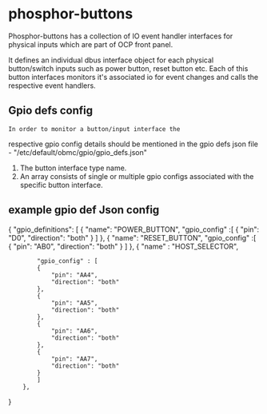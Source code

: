 # phosphor-buttons

Phosphor-buttons has a collection of IO event handler interfaces
for physical inputs which are part of OCP front panel.

It defines an individual dbus interface object for each physical
button/switch inputs such as power button, reset button etc.
Each of this button interfaces monitors it's associated io for event changes and calls
the respective event handlers.

## Gpio defs config
    In order to monitor a button/input interface the
respective gpio config details should be mentioned in the
gpio defs json file - "/etc/default/obmc/gpio/gpio_defs.json"

 1. The button interface type name.
 2. An array consists of single or multiple
    gpio configs associated with the specific button interface.

## example gpio def Json config

{
    "gpio_definitions": [
        {
            "name": "POWER_BUTTON",
            "gpio_config" :[
               {
                "pin": "D0",
                "direction": "both"
               }
            ]
        },
        {
            "name": "RESET_BUTTON",
            "gpio_config" :[
                {
                "pin": "AB0",
                "direction": "both"
                 }
            ]
        },
        {
            "name" : "HOST_SELECTOR",

            "gpio_config" : [
            {
                "pin": "AA4",
                "direction": "both"
            },
            {
                "pin": "AA5",
                "direction": "both"
            },
            {
                "pin": "AA6",
                "direction": "both"
            },
            {
                "pin": "AA7",
                "direction": "both"
            }
            ]
        },

}

